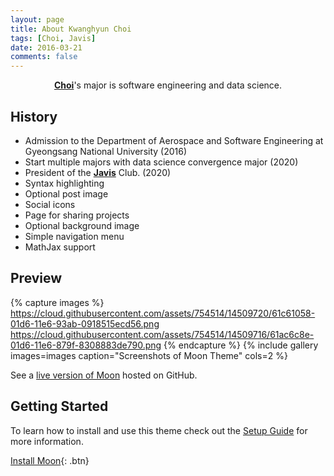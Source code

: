 ```yaml
---
layout: page
title: About Kwanghyun Choi
tags: [Choi, Javis]
date: 2016-03-21
comments: false
---
```


<center><a href="https://kwang-hyun.github.io/"><b>Choi</b></a>'s major is software engineering and data science.</center>

## History
* Admission to the Department of Aerospace and Software Engineering at Gyeongsang National University (2016)
* Start multiple majors with data science convergence major (2020)
* President of the <a href="https://javis-gnu.github.io/"><b>Javis</b></a> Club. (2020)
* Syntax highlighting
* Optional post image
* Social icons
* Page for sharing projects
* Optional background image
* Simple navigation menu
* MathJax support

## Preview

{% capture images %}
    https://cloud.githubusercontent.com/assets/754514/14509720/61c61058-01d6-11e6-93ab-0918515ecd56.png
    https://cloud.githubusercontent.com/assets/754514/14509716/61ac6c8e-01d6-11e6-879f-8308883de790.png
{% endcapture %}
{% include gallery images=images caption="Screenshots of Moon Theme" cols=2 %}

See a [live version of Moon](http://taylantatli.github.io/Moon) hosted on GitHub.

## Getting Started

To learn how to install and use this theme check out the [Setup Guide](http://taylantatli.me/Moon/moon-theme/) for more information.

[Install Moon](https://github.com/TaylanTatli/Moon){: .btn}
